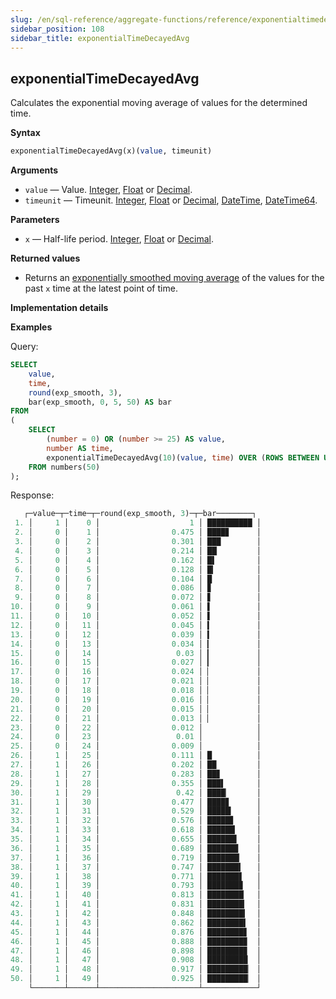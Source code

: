 ```yaml
---
slug: /en/sql-reference/aggregate-functions/reference/exponentialtimedecayedavg
sidebar_position: 108
sidebar_title: exponentialTimeDecayedAvg
---
```


## exponentialTimeDecayedAvg

Calculates the exponential moving average of values for the determined time.

**Syntax**

```sql
exponentialTimeDecayedAvg(x)(value, timeunit)
```

**Arguments**

- `value` — Value. [Integer](../../../sql-reference/data-types/int-uint.md), [Float](../../../sql-reference/data-types/float.md) or [Decimal](../../../sql-reference/data-types/decimal.md).
- `timeunit` — Timeunit. [Integer](../../../sql-reference/data-types/int-uint.md), [Float](../../../sql-reference/data-types/float.md) or [Decimal](../../../sql-reference/data-types/decimal.md), [DateTime](../../data-types/datetime.md), [DateTime64](../../data-types/datetime64.md).

**Parameters**

- `x` — Half-life period. [Integer](../../../sql-reference/data-types/int-uint.md), [Float](../../../sql-reference/data-types/float.md) or [Decimal](../../../sql-reference/data-types/decimal.md).

**Returned values**

- Returns an [exponentially smoothed moving average](https://en.wikipedia.org/wiki/Moving_average#Exponential_moving_average) of the values for the past `x` time at the latest point of time.

**Implementation details**


**Examples**

Query:

```sql
SELECT
    value,
    time,
    round(exp_smooth, 3),
    bar(exp_smooth, 0, 5, 50) AS bar
FROM
(
    SELECT
        (number = 0) OR (number >= 25) AS value,
        number AS time,
        exponentialTimeDecayedAvg(10)(value, time) OVER (ROWS BETWEEN UNBOUNDED PRECEDING AND CURRENT ROW) AS exp_smooth
    FROM numbers(50)
);
```

Response:

```sql
   ┌─value─┬─time─┬─round(exp_smooth, 3)─┬─bar────────┐
 1. │     1 │    0 │                    1 │ ██████████ │
 2. │     0 │    1 │                0.475 │ ████▊      │
 3. │     0 │    2 │                0.301 │ ███        │
 4. │     0 │    3 │                0.214 │ ██▏        │
 5. │     0 │    4 │                0.162 │ █▌         │
 6. │     0 │    5 │                0.128 │ █▎         │
 7. │     0 │    6 │                0.104 │ █          │
 8. │     0 │    7 │                0.086 │ ▊          │
 9. │     0 │    8 │                0.072 │ ▋          │
10. │     0 │    9 │                0.061 │ ▌          │
11. │     0 │   10 │                0.052 │ ▌          │
12. │     0 │   11 │                0.045 │ ▍          │
13. │     0 │   12 │                0.039 │ ▍          │
14. │     0 │   13 │                0.034 │ ▎          │
15. │     0 │   14 │                 0.03 │ ▎          │
16. │     0 │   15 │                0.027 │ ▎          │
17. │     0 │   16 │                0.024 │ ▏          │
18. │     0 │   17 │                0.021 │ ▏          │
19. │     0 │   18 │                0.018 │ ▏          │
20. │     0 │   19 │                0.016 │ ▏          │
21. │     0 │   20 │                0.015 │ ▏          │
22. │     0 │   21 │                0.013 │ ▏          │
23. │     0 │   22 │                0.012 │            │
24. │     0 │   23 │                 0.01 │            │
25. │     0 │   24 │                0.009 │            │
26. │     1 │   25 │                0.111 │ █          │
27. │     1 │   26 │                0.202 │ ██         │
28. │     1 │   27 │                0.283 │ ██▊        │
29. │     1 │   28 │                0.355 │ ███▌       │
30. │     1 │   29 │                 0.42 │ ████▏      │
31. │     1 │   30 │                0.477 │ ████▊      │
32. │     1 │   31 │                0.529 │ █████▎     │
33. │     1 │   32 │                0.576 │ █████▊     │
34. │     1 │   33 │                0.618 │ ██████▏    │
35. │     1 │   34 │                0.655 │ ██████▌    │
36. │     1 │   35 │                0.689 │ ██████▉    │
37. │     1 │   36 │                0.719 │ ███████▏   │
38. │     1 │   37 │                0.747 │ ███████▍   │
39. │     1 │   38 │                0.771 │ ███████▋   │
40. │     1 │   39 │                0.793 │ ███████▉   │
41. │     1 │   40 │                0.813 │ ████████▏  │
42. │     1 │   41 │                0.831 │ ████████▎  │
43. │     1 │   42 │                0.848 │ ████████▍  │
44. │     1 │   43 │                0.862 │ ████████▌  │
45. │     1 │   44 │                0.876 │ ████████▊  │
46. │     1 │   45 │                0.888 │ ████████▉  │
47. │     1 │   46 │                0.898 │ ████████▉  │
48. │     1 │   47 │                0.908 │ █████████  │
49. │     1 │   48 │                0.917 │ █████████▏ │
50. │     1 │   49 │                0.925 │ █████████▏ │
    └───────┴──────┴──────────────────────┴────────────┘
```